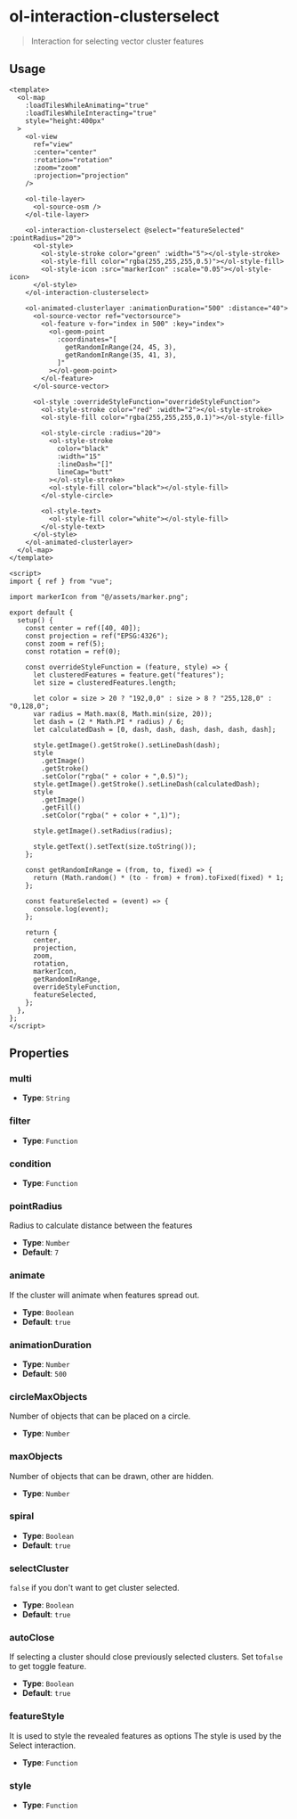 # ol-interaction-clusterselect

> Interaction for selecting vector cluster features

<script setup>
import AnimatedClusterDemo from "@demos/AnimatedClusterDemo.vue"
</script>

<ClientOnly>
<AnimatedClusterDemo />
</ClientOnly>

## Usage

```vue
<template>
  <ol-map
    :loadTilesWhileAnimating="true"
    :loadTilesWhileInteracting="true"
    style="height:400px"
  >
    <ol-view
      ref="view"
      :center="center"
      :rotation="rotation"
      :zoom="zoom"
      :projection="projection"
    />

    <ol-tile-layer>
      <ol-source-osm />
    </ol-tile-layer>

    <ol-interaction-clusterselect @select="featureSelected" :pointRadius="20">
      <ol-style>
        <ol-style-stroke color="green" :width="5"></ol-style-stroke>
        <ol-style-fill color="rgba(255,255,255,0.5)"></ol-style-fill>
        <ol-style-icon :src="markerIcon" :scale="0.05"></ol-style-icon>
      </ol-style>
    </ol-interaction-clusterselect>

    <ol-animated-clusterlayer :animationDuration="500" :distance="40">
      <ol-source-vector ref="vectorsource">
        <ol-feature v-for="index in 500" :key="index">
          <ol-geom-point
            :coordinates="[
              getRandomInRange(24, 45, 3),
              getRandomInRange(35, 41, 3),
            ]"
          ></ol-geom-point>
        </ol-feature>
      </ol-source-vector>

      <ol-style :overrideStyleFunction="overrideStyleFunction">
        <ol-style-stroke color="red" :width="2"></ol-style-stroke>
        <ol-style-fill color="rgba(255,255,255,0.1)"></ol-style-fill>

        <ol-style-circle :radius="20">
          <ol-style-stroke
            color="black"
            :width="15"
            :lineDash="[]"
            lineCap="butt"
          ></ol-style-stroke>
          <ol-style-fill color="black"></ol-style-fill>
        </ol-style-circle>

        <ol-style-text>
          <ol-style-fill color="white"></ol-style-fill>
        </ol-style-text>
      </ol-style>
    </ol-animated-clusterlayer>
  </ol-map>
</template>

<script>
import { ref } from "vue";

import markerIcon from "@/assets/marker.png";

export default {
  setup() {
    const center = ref([40, 40]);
    const projection = ref("EPSG:4326");
    const zoom = ref(5);
    const rotation = ref(0);

    const overrideStyleFunction = (feature, style) => {
      let clusteredFeatures = feature.get("features");
      let size = clusteredFeatures.length;

      let color = size > 20 ? "192,0,0" : size > 8 ? "255,128,0" : "0,128,0";
      var radius = Math.max(8, Math.min(size, 20));
      let dash = (2 * Math.PI * radius) / 6;
      let calculatedDash = [0, dash, dash, dash, dash, dash, dash];

      style.getImage().getStroke().setLineDash(dash);
      style
        .getImage()
        .getStroke()
        .setColor("rgba(" + color + ",0.5)");
      style.getImage().getStroke().setLineDash(calculatedDash);
      style
        .getImage()
        .getFill()
        .setColor("rgba(" + color + ",1)");

      style.getImage().setRadius(radius);

      style.getText().setText(size.toString());
    };

    const getRandomInRange = (from, to, fixed) => {
      return (Math.random() * (to - from) + from).toFixed(fixed) * 1;
    };

    const featureSelected = (event) => {
      console.log(event);
    };

    return {
      center,
      projection,
      zoom,
      rotation,
      markerIcon,
      getRandomInRange,
      overrideStyleFunction,
      featureSelected,
    };
  },
};
</script>
```

## Properties

### multi

- **Type**: `String`

### filter

- **Type**: `Function`

### condition

- **Type**: `Function`

### pointRadius

Radius to calculate distance between the features

- **Type**: `Number`
- **Default**: `7`

### animate

If the cluster will animate when features spread out.

- **Type**: `Boolean`
- **Default**: `true`

### animationDuration

- **Type**: `Number`
- **Default**: `500`

### circleMaxObjects

Number of objects that can be placed on a circle.

- **Type**: `Number`

### maxObjects

Number of objects that can be drawn, other are hidden.

- **Type**: `Number`

### spiral

- **Type**: `Boolean`
- **Default**: `true`

### selectCluster

`false` if you don't want to get cluster selected.

- **Type**: `Boolean`
- **Default**: `true`

### autoClose

If selecting a cluster should close previously selected clusters.
Set to`false` to get toggle feature.

- **Type**: `Boolean`
- **Default**: `true`

### featureStyle

It is used to style the revealed features as options
The style is used by the Select interaction.

- **Type**: `Function`

### style

- **Type**: `Function`
